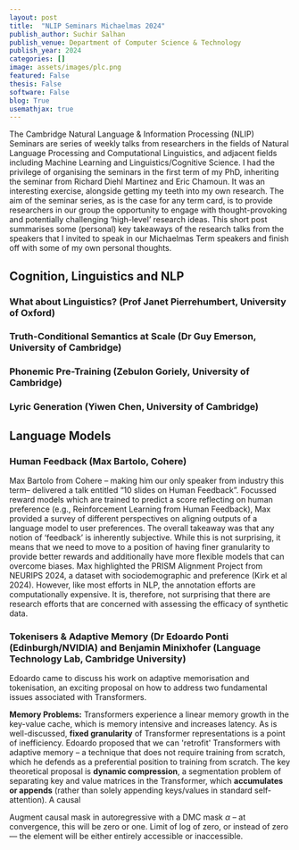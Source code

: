 ```yaml
---
layout: post
title:  "NLIP Seminars Michaelmas 2024"
publish_author: Suchir Salhan
publish_venue: Department of Computer Science & Technology
publish_year: 2024
categories: []
image: assets/images/plc.png
featured: False
thesis: False
software: False
blog: True
usemathjax: true
---
```

<script id="MathJax-script" async src="https://cdn.jsdelivr.net/npm/mathjax@3/es5/tex-mml-chtml.js"></script>

The Cambridge Natural Language & Information Processing (NLIP) Seminars are series of weekly talks from researchers in the fields of Natural Language Processing and Computational Linguistics, and adjacent fields including Machine Learning and Linguistics/Cognitive Science. I had the privilege of organising the seminars in the first term of my PhD, inheriting the seminar from Richard Diehl Martinez and Eric Chamoun. It was an interesting exercise, alongside getting my teeth into my own research. The aim of the seminar series, as is the case for any term card, is to provide researchers in our group the opportunity to engage with thought-provoking and potentially challenging ‘high-level’ research ideas. This short post summarises some (personal) key takeaways of the research talks from the speakers that I invited to speak in our Michaelmas Term speakers and finish off with some of my own personal thoughts. 


<h2 class="font-weight-bold mb-4 serif-font"> Cognition, Linguistics and NLP </h2>

<h3 class="font-weight-bold mb-4 serif-font">What about Linguistics? (Prof Janet Pierrehumbert, University of Oxford)</h3>


 <h3 class="font-weight-bold mb-4 serif-font"> Truth-Conditional Semantics at Scale 
 (Dr Guy Emerson, University of Cambridge)</h3>

 <h3 class="font-weight-bold mb-4 serif-font"> Phonemic Pre-Training  (Zebulon Goriely, University of Cambridge)</h3>

 <h3 class="font-weight-bold mb-4 serif-font"> Lyric Generation  (Yiwen Chen, University of Cambridge)</h3>

<h2 class="font-weight-bold mb-4 serif-font"> Language Models  </h2>

<h3 class="font-weight-bold mb-4 serif-font"> Human Feedback (Max Bartolo, Cohere)</h3>

Max Bartolo from Cohere – making him our only speaker from industry this term– delivered a talk entitled “10 slides on Human Feedback”. Focussed reward models which are trained to predict a score reflecting on human preference (e.g., Reinforcement Learning from Human Feedback), Max provided a survey of different perspectives on aligning outputs of a language model to user preferences. The overall takeaway was that any notion of ‘feedback’ is inherently subjective. While this is not surprising, it means that we need to move to a position of having finer granularity to provide better rewards and additionally have more flexible models that can overcome biases. Max highlighted the PRISM Alignment Project from NEURIPS 2024, a dataset with sociodemographic and preference (Kirk et al 2024). However, like most efforts in NLP, the annotation efforts are computationally expensive. It is, therefore, not surprising that there are research efforts that are concerned with assessing the efficacy of synthetic data.  

<h3 class="font-weight-bold mb-4 serif-font"> Tokenisers & Adaptive Memory (Dr Edoardo Ponti (Edinburgh/NVIDIA) and Benjamin Minixhofer (Language Technology Lab, Cambridge University)</h3>

Edoardo came to discuss his work on adaptive memorisation and tokenisation, an exciting proposal on how to address two fundamental issues associated with Transformers. 

**Memory Problems:**  Transformers experience a linear memory growth in the key-value cache, which is memory intensive and increases latency. As is well-discussed, **fixed granularity** of Transformer representations is a point of inefficiency.  Edoardo proposed that we can 'retrofit' Transformers with adaptive memory – a technique that does not require training from scratch, which he defends as a preferential position to training from scratch. The key theoretical proposal is **dynamic compression**, a segmentation problem of separating key and value matrices in the Transformer, which **accumulates or appends** (rather than solely appending keys/values in standard self-attention). A causal 


Augment causal mask in autoregressive with a DMC mask $\alpha$ – at convergence, this will be zero or one. Limit of log of zero, or instead of zero — the element will be either entirely accessible or inaccessible. 

